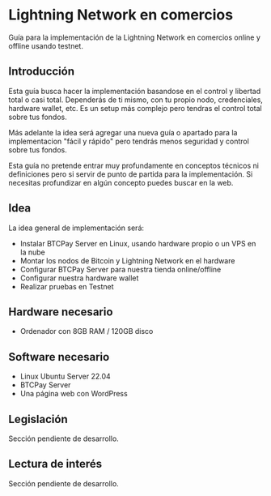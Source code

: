 # Lightning Network en comercios
Guía para la implementación de la Lightning Network en comercios online y offline usando testnet.

## Introducción
Esta guía busca hacer la implementación basandose en el control y libertad total o casi total. Dependerás de ti mismo, con tu propio nodo, credenciales, hardware wallet, etc. Es un setup más complejo pero tendras el control total sobre tus fondos.

Más adelante la idea será agregar una nueva guía o apartado para la implementacion "fácil y rápido" pero tendrás menos seguridad y control sobre tus fondos.

Esta guía no pretende entrar muy profundamente en conceptos técnicos ni definiciones pero si servir de punto de partida para la implementación. Si necesitas profundizar en algún concepto puedes buscar en la web.

## Idea
La idea general de implementación será:
- Instalar BTCPay Server en Linux, usando hardware propio o un VPS en la nube
- Montar los nodos de Bitcoin y Lightning Network en el hardware
- Configurar BTCPay Server para nuestra tienda online/offline
- Configurar nuestra hardware wallet
- Realizar pruebas en Testnet

## Hardware necesario
- Ordenador con 8GB RAM / 120GB disco

## Software necesario
- Linux Ubuntu Server 22.04
- BTCPay Server
- Una página web con WordPress

## Legislación
Sección pendiente de desarrollo.

## Lectura de interés
Sección pendiente de desarrollo.
